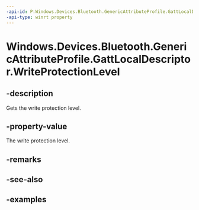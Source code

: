 ```yaml
---
-api-id: P:Windows.Devices.Bluetooth.GenericAttributeProfile.GattLocalDescriptor.WriteProtectionLevel
-api-type: winrt property
---
```


<!-- Property syntax.
public GattProtectionLevel WriteProtectionLevel { get; }
-->

# Windows.Devices.Bluetooth.GenericAttributeProfile.GattLocalDescriptor.WriteProtectionLevel

## -description
Gets the write protection level.

## -property-value
The write protection level.

## -remarks

## -see-also

## -examples

